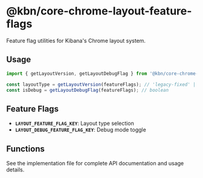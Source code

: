 # @kbn/core-chrome-layout-feature-flags

Feature flag utilities for Kibana's Chrome layout system.

## Usage

```typescript
import { getLayoutVersion, getLayoutDebugFlag } from '@kbn/core-chrome-layout-feature-flags';

const layoutType = getLayoutVersion(featureFlags); // 'legacy-fixed' | 'grid'
const isDebug = getLayoutDebugFlag(featureFlags); // boolean
```

## Feature Flags

- **`LAYOUT_FEATURE_FLAG_KEY`**: Layout type selection
- **`LAYOUT_DEBUG_FEATURE_FLAG_KEY`**: Debug mode toggle

## Functions

See the implementation file for complete API documentation and usage details.
